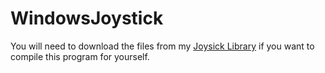 # WindowsJoystick
You will need to download the files from my [Joysick Library](https://github.com/TChapman500/Joystick) if you want to compile this program for yourself.

